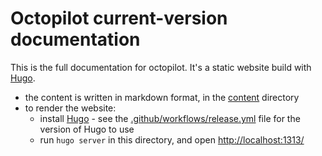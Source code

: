 # Octopilot current-version documentation

This is the full documentation for octopilot. It's a static website build with [Hugo](https://gohugo.io/).

- the content is written in markdown format, in the [content](./content/) directory
- to render the website:
  - install [Hugo](https://gohugo.io/) - see the [.github/workflows/release.yml](../../.github/workflows/release.yml) file for the version of Hugo to use
  - run `hugo server` in this directory, and open <http://localhost:1313/>

